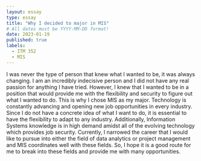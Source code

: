 ```yaml
---
layout: essay
type: essay
title: "Why I decided to major in MIS"
# All dates must be YYYY-MM-DD format!
date: 2023-01-19
published: true
labels:
  - ITM 352
  - MIS
---
```


I was never the type of person that knew what I wanted to be, it was always changing. I am an incredibly indecisive person and I did not have any real passion for anything I have tried. However, I knew that I wanted to be in a position that would provide me with the flexibility and security to figure out what I wanted to do. This is why I chose MIS as my major. Technology is constantly advancing and opening new job opportunities in every industry. Since I do not have a concrete idea of what I want to do, it is essential to have the flexibility to adapt to any industry. Additionally, Information Systems knowledge is in high demand amidst all of the evolving technology which provides job security.
Currently, I narrowed the career that I would like to pursue into either the field of data analytics or project management and MIS coordinates well with these fields. So, I hope it is a good route for me to break into these fields and provide me with many opportunities.  
